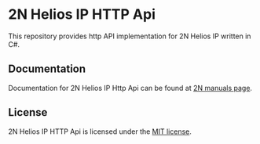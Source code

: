 # 2N Helios IP HTTP Api
This repository provides http API implementation for 2N Helios IP written in C#.

## Documentation
Documentation for 2N Helios IP Http Api can be found at [2N manuals page](https://manuals.2n.cz/hip/hapi/latest/en). 

## License

2N Helios IP HTTP Api is licensed under the [MIT license](LICENSE.md).